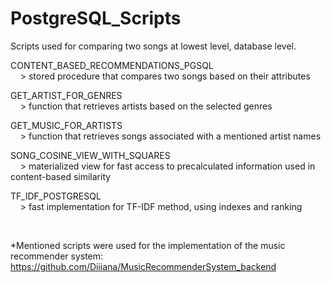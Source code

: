 # PostgreSQL_Scripts

Scripts used for comparing two songs at lowest level, database level.

CONTENT_BASED_RECOMMENDATIONS_PGSQL <br/>
&nbsp;&nbsp;&nbsp; > stored procedure that compares two songs based on their attributes

GET_ARTIST_FOR_GENRES <br/>
&nbsp;&nbsp;&nbsp; > function that retrieves artists based on the selected genres

GET_MUSIC_FOR_ARTISTS <br/>
&nbsp;&nbsp;&nbsp; > function that retrieves songs associated with a mentioned artist names

SONG_COSINE_VIEW_WITH_SQUARES <br/>
&nbsp;&nbsp;&nbsp; > materialized view for fast access to precalculated information used in content-based similarity

TF_IDF_POSTGRESQL <br/>
&nbsp;&nbsp;&nbsp; > fast implementation for TF-IDF method, using indexes and ranking

<br/>

*Mentioned scripts were used for the implementation of the music recommender system:
https://github.com/Diiiana/MusicRecommenderSystem_backend

